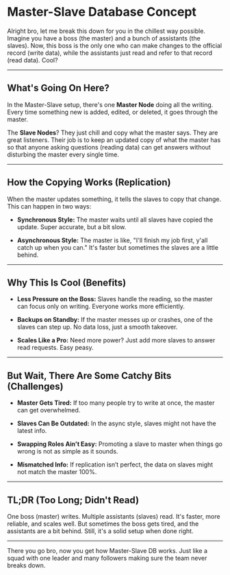 # Master-Slave Database Concept 

Alright bro, let me break this down for you in the chillest way possible. Imagine you have a boss (the master) and a bunch of assistants (the slaves). Now, this boss is the only one who can make changes to the official record (write data), while the assistants just read and refer to that record (read data). Cool?

---

## What's Going On Here?

In the Master-Slave setup, there's one **Master Node** doing all the writing. Every time something new is added, edited, or deleted, it goes through the master.

The **Slave Nodes**? They just chill and copy what the master says. They are great listeners. Their job is to keep an updated copy of what the master has so that anyone asking questions (reading data) can get answers without disturbing the master every single time.

---

## How the Copying Works (Replication)

When the master updates something, it tells the slaves to copy that change. This can happen in two ways:

* **Synchronous Style:** The master waits until all slaves have copied the update. Super accurate, but a bit slow.

* **Asynchronous Style:** The master is like, "I'll finish my job first, y'all catch up when you can." It's faster but sometimes the slaves are a little behind.

---

## Why This Is Cool (Benefits)

* **Less Pressure on the Boss:** Slaves handle the reading, so the master can focus only on writing. Everyone works more efficiently.

* **Backups on Standby:** If the master messes up or crashes, one of the slaves can step up. No data loss, just a smooth takeover.

* **Scales Like a Pro:** Need more power? Just add more slaves to answer read requests. Easy peasy.

---

## But Wait, There Are Some Catchy Bits (Challenges)

* **Master Gets Tired:** If too many people try to write at once, the master can get overwhelmed.

* **Slaves Can Be Outdated:** In the async style, slaves might not have the latest info.

* **Swapping Roles Ain't Easy:** Promoting a slave to master when things go wrong is not as simple as it sounds.

* **Mismatched Info:** If replication isn’t perfect, the data on slaves might not match the master 100%.

---

## TL;DR (Too Long; Didn't Read)

One boss (master) writes. Multiple assistants (slaves) read. It's faster, more reliable, and scales well. But sometimes the boss gets tired, and the assistants are a bit behind. Still, it's a solid setup when done right.

---

There you go bro, now you get how Master-Slave DB works. Just like a squad with one leader and many followers making sure the team never breaks down.
